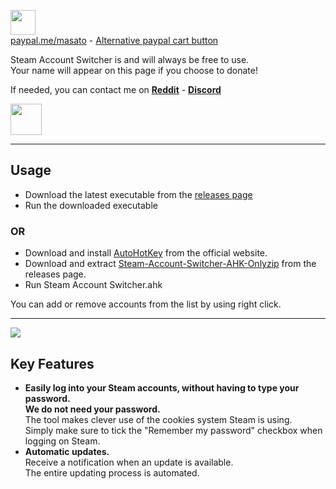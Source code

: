 <a href="https://www.paypal.me/masato/"><img src="https://raw.githubusercontent.com/lemasato/POE-Trades-Companion/master/others/Banners/Donate using PayPal.png" height=40></a> <!-- Paypal Banner -->  
[paypal.me/masato](https://www.paypal.me/masato) - [Alternative paypal cart button](https://www.paypal.com/cgi-bin/webscr?cmd=_s-xclick&hosted_button_id=BSWU76BLQBMCU)
    
Steam Account Switcher is and will always be free to use.  
Your name will appear on this page if you choose to donate!

If needed, you can contact me on **[Reddit](https://www.reddit.com/user/lemasato)** - **[Discord](https://discord.gg/UMxqtfC)**

<a href="https://discord.gg/UMxqtfC"><img src="https://discordapp.com/assets/e4923594e694a21542a489471ecffa50.svg" height=50></a>

***

## Usage

- Download the latest executable from the [releases page](https://github.com/lemasato/Steam-Account-Switcher/releases)
- Run the downloaded executable
### OR
- Download and install [AutoHotKey](https://autohotkey.com/download/) from the official website.  
- Download and extract [Steam-Account-Switcher-AHK-Onlyzip](https://github.com/lemasato/Steam-Account-Switcher/releases) from the releases page.  
- Run Steam Account Switcher.ahk  

You can add or remove accounts from the list by using right click.  

***

<img src=https://raw.githubusercontent.com/lemasato/Steam-Account-Switcher/master/screenshots/interface.png>

## Key Features  
- **Easily log into your Steam accounts, without having to type your password.**  
**We do not need your password.**  
The tool makes clever use of the cookies system Steam is using.  
Simply make sure to tick the "Remember my password" checkbox when logging on Steam.  
- **Automatic updates.**  
Receive a notification when an update is available.  
The entire updating process is automated.  

